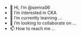 - 👋 Hi, I’m @semra06
- 👀 I’m interested in CKA
- 🌱 I’m currently learning ...
- 💞️ I’m looking to collaborate on ...
- 📫 How to reach me ...

<!---
semra06/semra06 is a ✨ special ✨ repository because its `README.md` (this file) appears on your GitHub profile.
You can click the Preview link to take a look at your changes.
--->


